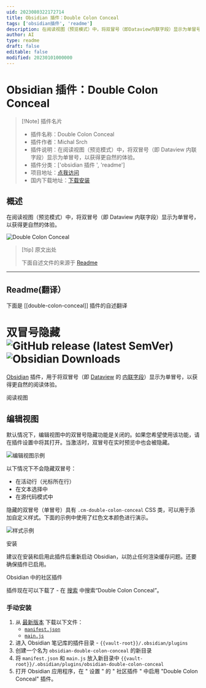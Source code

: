 ```yaml
---
uid: 2023080322172714
title: Obsidian 插件：Double Colon Conceal
tags: ['obsidian插件', 'readme']
description: 在阅读视图（预览模式）中，将双冒号（即Dataview内联字段）显示为单冒号，以获得更自然的体验。
author: AI
type: readme
draft: false
editable: false
modified: 20230101000000
---
```


# Obsidian 插件：Double Colon Conceal

> [!Note] 插件名片
> - 插件名称：Double Colon Conceal
> - 插件作者：Michal Srch
> - 插件说明：在阅读视图（预览模式）中，将双冒号（即 Dataview 内联字段）显示为单冒号，以获得更自然的体验。
> - 插件分类：['obsidian 插件 ', 'readme']
> - 项目地址：[点我访问](https://github.com/msrch/obsidian-double-colon-conceal)
> - 国内下载地址：[下载安装](https://pkmer.cn/products/plugin/pluginMarket/?double-colon-conceal)

## 概述

在阅读视图（预览模式）中，将双冒号（即 Dataview 内联字段）显示为单冒号，以获得更自然的体验。

![Double Colon Conceal](https://cdn.pkmer.cn/covers/double-colon-conceal.png!pkmer)

> [!tip] 原文出处
>
>下面自述文件的来源于 [Readme](https://ghproxy.net/https://raw.githubusercontent.com/msrch/obsidian-double-colon-conceal/master/README.md)

---

## Readme(翻译）

下面是 [[double-colon-conceal]] 插件的自述翻译

# 双冒号隐藏 ![GitHub release (latest SemVer)](https://img.shields.io/github/v/release/msrch/obsidian-double-colon-conceal) ![Obsidian Downloads](https://img.shields.io/badge/dynamic/json?logo=obsidian&color=%23483699&label=downloads&query=%24%5B%22double-colon-conceal%22%5D.downloads&url=https%3A%2F%2Fraw.githubusercontent.com%2Fobsidianmd%2Fobsidian-releases%2Fmaster%2Fcommunity-plugin-stats.json)

[Obsidian](https://obsidian.md/) 插件，用于将双冒号（即 [Dataview](https://github.com/blacksmithgu/obsidian-dataview) 的 [内联字段](https://blacksmithgu.github.io/obsidian-dataview/annotation/add-metadata/#inline-fields)）显示为单冒号，以获得更自然的阅读体验。

阅读视图

## 编辑视图

默认情况下，编辑视图中的双冒号隐藏功能是关闭的。如果您希望使用该功能，请在插件设置中将其打开。当激活时，双冒号在实时预览中也会被隐藏。

![编辑视图示例](https://raw.githubusercontent.com/msrch/obsidian-double-colon-conceal/master/example-editing-view.gif)

以下情况下不会隐藏双冒号：

- 在活动行（光标所在行）
- 在文本选择中
- 在源代码模式中

隐藏的双冒号（单冒号）具有 `.cm-double-colon-conceal` CSS 类，可以用于添加自定义样式。下面的示例中使用了红色文本颜色进行演示。

![样式示例](https://raw.githubusercontent.com/msrch/obsidian-double-colon-conceal/master/example-custom-style.png)

安装

建议在安装和启用此插件后重新启动 Obsidian，以防止任何渲染缓存问题。还要确保插件已启用。

Obsidian 中的社区插件

插件现在可以下载了 - 在 [搜索](https://obsidian.md/plugins?search=Double+Colon+Conceal) 中搜索“Double Colon Conceal”。

### 手动安装

1. 从 [最新版本](https://github.com/msrch/obsidian-double-colon-conceal/releases/latest) 下载以下文件：
   - [`manifest.json`](https://github.com/msrch/obsidian-double-colon-conceal/releases/latest/download/manifest.json)
   - [`main.js`](https://github.com/msrch/obsidian-double-colon-conceal/releases/latest/download/main.js)
2. 进入 Obsidian 笔记库的插件目录 - `{{vault-root}}/.obsidian/plugins`
3. 创建一个名为 `obsidian-double-colon-conceal` 的新目录
4. 将 `manifest.json` 和 `main.js` 放入新目录中
   `{{vault-root}}/.obsidian/plugins/obsidian-double-colon-conceal`
5. 打开 Obsidian 应用程序，在 " 设置 " 的 " 社区插件 " 中启用 "Double Colon Conceal" 插件。



